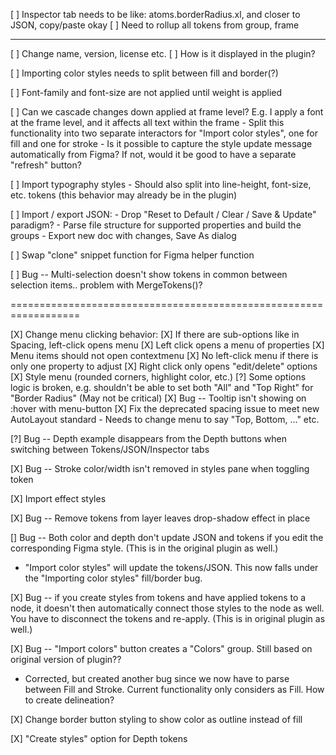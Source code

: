[ ] Inspector tab needs to be like:
    atoms.borderRadius.xl, and closer to JSON, copy/paste okay
    [ ] Need to rollup all tokens from group, frame

---
[ ] Change name, version, license etc.
    [ ] How is it displayed in the plugin?

[ ] Importing color styles needs to split between fill and border(?)

[ ] Font-family and font-size are not applied until weight is applied

[ ] Can we cascade changes down applied at frame level? E.g. I apply a font at the frame level, and it affects all text within the frame
    - Split this functionality into two separate interactors for "Import color styles", one for fill and one for stroke
    - Is it possible to capture the style update message automatically from Figma? If not, would it be good to have a separate "refresh" button?

[ ] Import typography styles
    - Should also split into line-height, font-size, etc. tokens (this behavior may already be in the plugin)

[ ] Import / export JSON:
    - Drop "Reset to Default / Clear / Save & Update" paradigm?
    - Parse file structure for supported properties and build the groups
    - Export new doc with changes, Save As dialog

[ ] Swap "clone" snippet function for Figma helper function

[ ] Bug -- Multi-selection doesn't show tokens in common between selection items.. problem with MergeTokens()?

==================================================================

[X] Change menu clicking behavior:
[X] If there are sub-options like in Spacing, left-click opens menu
[X] Left click opens a menu of properties
[X] Menu items should not open contextmenu
[X] No left-click menu if there is only one property to adjust
[X] Right click only opens "edit/delete" options
[X] Style menu (rounded corners, highlight color, etc.)
[?] Some options logic is broken, e.g. shouldn't be able to set both "All" and "Top Right" for "Border Radius" (May not be critical)
[X] Bug -- Tooltip isn't showing on :hover with menu-button
[X] Fix the deprecated spacing issue to meet new AutoLayout standard - Needs to change menu to say "Top, Bottom, ..." etc.

[?] Bug -- Depth example disappears from the Depth buttons when switching between Tokens/JSON/Inspector tabs

[X] Bug -- Stroke color/width isn't removed in styles pane when toggling token

[X] Import effect styles

[X] Bug -- Remove tokens from layer leaves drop-shadow effect in place

[\] Bug -- Both color and depth don't update JSON and tokens if you edit the corresponding Figma style. (This is in the original plugin as well.)

-   "Import color styles" will update the tokens/JSON. This now falls under the "Importing color styles" fill/border bug.

[X] Bug -- if you create styles from tokens and have applied tokens to a node, it doesn't then automatically connect those styles to the node as well. You have to disconnect the tokens and re-apply. (This is in original plugin as well.)

[X] Bug -- "Import colors" button creates a "Colors" group. Still based on original version of plugin??

-   Corrected, but created another bug since we now have to parse between Fill and Stroke. Current functionality only considers as Fill. How to create delineation?

[X] Change border button styling to show color as outline instead of fill

[X] "Create styles" option for Depth tokens
